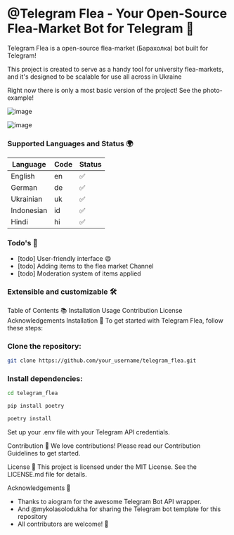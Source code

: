 # @Telegram Flea - Your Open-Source Flea-Market Bot for Telegram 🛒


Telegram Flea is a open-source flea-market (Барахолка) bot built for Telegram! 

This project is created to serve as a handy tool for university flea-markets, and it's designed to be scalable for use all across in Ukraine

Right now there is only a most basic version of the project! See the photo-example!

![image](https://github.com/Salz0/telegram_flea/assets/76848642/9466e8cd-7b95-4c01-95d1-c46598aa40f7)


![image](https://github.com/Salz0/telegram_flea/assets/76848642/7d92f843-9ab7-4c4b-a36d-2120eff5255a)

### Supported Languages and Status 🌍

| Language   | Code | Status  |
|------------|------|---------|
| English    | en   | ✅       |
| German     | de   | ✅ |
| Ukrainian  | uk   | ✅   |
| Indonesian | id   | ✅   |
| Hindi      | hi   | ✅   |

### Todo's 🌟

* [todo] User-friendly interface 😄
* [todo] Adding items to the flea market Channel
* [todo] Moderation system of items applied

### Extensible and customizable 🛠️
Table of Contents 📚
Installation
Usage
Contribution
License
Acknowledgements
Installation 🔧
To get started with Telegram Flea, follow these steps:

### Clone the repository:
```bash
git clone https://github.com/your_username/telegram_flea.git
```
### Install dependencies:
```bash
cd telegram_flea
```
```bash
pip install poetry
```
```bash
poetry install
```
Set up your .env file with your Telegram API credentials.

Contribution 🤝
We love contributions! Please read our Contribution Guidelines to get started.

License 📝
This project is licensed under the MIT License. See the LICENSE.md file for details.

Acknowledgements 🙏
* Thanks to aiogram for the awesome Telegram Bot API wrapper.
* And @mykolasolodukha for sharing the Telegram bot template for this repository
* All contributors are welcome! 🌟
